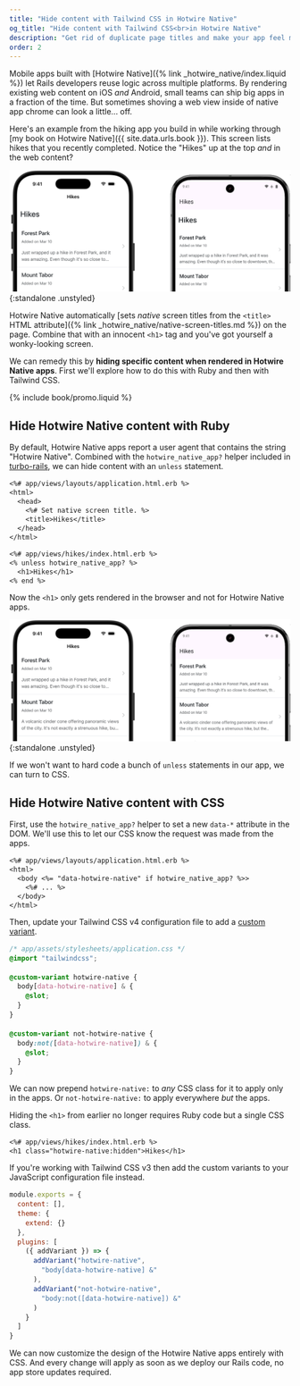 ```yaml
---
title: "Hide content with Tailwind CSS in Hotwire Native"
og_title: "Hide content with Tailwind CSS<br>in Hotwire Native"
description: "Get rid of duplicate page titles and make your app feel more native with a Tailwind CSS custom variant."
order: 2
---
```


Mobile apps built with [Hotwire Native]({% link _hotwire_native/index.liquid %}) let Rails developers reuse logic across multiple platforms. By rendering existing web content on iOS *and* Android, small teams can ship big apps in a fraction of the time. But sometimes shoving a web view inside of native app chrome can look a little... off.

Here's an example from the hiking app you build in while working through [my book on Hotwire Native]({{ site.data.urls.book }}). This screen lists hikes that you recently completed. Notice the "Hikes" up at the top *and* in the web content?

![Double titles on Hotwire Native iOS and Android apps](/assets/images/hotwire-native/hide-content-tailwind-css/double-titles.png){:standalone .unstyled}

Hotwire Native automatically [sets *native* screen titles from the `<title>` HTML attribute]({% link _hotwire_native/native-screen-titles.md %}) on the page. Combine that with an innocent `<h1>` tag and you've got yourself a wonky-looking screen.

We can remedy this by **hiding specific content when rendered in Hotwire Native apps**. First we'll explore how to do this with Ruby and then with Tailwind CSS.

{% include book/promo.liquid %}

## Hide Hotwire Native content with Ruby

By default, Hotwire Native apps report a user agent that contains the string "Hotwire Native". Combined with the `hotwire_native_app?` helper included in [turbo-rails](https://github.com/hotwired/turbo-rails/blob/main/app/controllers/turbo/native/navigation.rb#L8-L10), we can hide content with an `unless` statement.

```erb
<%# app/views/layouts/application.html.erb %>
<html>
  <head>
    <%# Set native screen title. %>
    <title>Hikes</title>
  </head>
</html>
```

```erb
<%# app/views/hikes/index.html.erb %>
<% unless hotwire_native_app? %>
  <h1>Hikes</h1>
<% end %>
```

Now the `<h1>` only gets rendered in the browser and not for Hotwire Native apps.

![Single title on Hotwire Native iOS and Android apps](/assets/images/hotwire-native/hide-content-tailwind-css/single-title.png){:standalone .unstyled}

If we won't want to hard code a bunch of `unless` statements in our app, we can turn to CSS.

## Hide Hotwire Native content with CSS

First, use the `hotwire_native_app?` helper to set a new `data-*` attribute in the DOM. We'll use this to let our CSS know the request was made from the apps.

```erb
<%# app/views/layouts/application.html.erb %>
<html>
  <body <%= "data-hotwire-native" if hotwire_native_app? %>>
    <%# ... %>
  </body>
</html>
```

Then, update your Tailwind CSS v4 configuration file to add a [custom variant](https://tailwindcss.com/docs/adding-custom-styles#adding-custom-variants).

```css
/* app/assets/stylesheets/application.css */
@import "tailwindcss";

@custom-variant hotwire-native {
  body[data-hotwire-native] & {
    @slot;
  }
}

@custom-variant not-hotwire-native {
  body:not([data-hotwire-native]) & {
    @slot;
  }
}
```

We can now prepend `hotwire-native:` to *any* CSS class for it to apply only in the apps. Or `not-hotwire-native:` to apply everywhere *but* the apps.

Hiding the `<h1>` from earlier no longer requires Ruby code but a single CSS class.

```erb
<%# app/views/hikes/index.html.erb %>
<h1 class="hotwire-native:hidden">Hikes</h1>
```

If you're working with Tailwind CSS v3 then add the custom variants to your JavaScript configuration file instead.

```javascript
module.exports = {
  content: [],
  theme: {
    extend: {}
  },
  plugins: [
    ({ addVariant }) => {
      addVariant("hotwire-native",
        "body[data-hotwire-native] &"
      ),
      addVariant("not-hotwire-native",
        "body:not([data-hotwire-native]) &"
      )
    }
  ]
}
```

We can now customize the design of the Hotwire Native apps entirely with CSS. And every change will apply as soon as we deploy our Rails code, no app store updates required.
